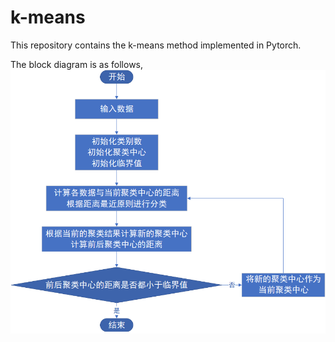 # k-means
This repository contains the k-means method implemented in Pytorch.

The block diagram is as follows,
![block diagram](https://github.com/li-lindong/k-means/blob/main/block%20diagram.png)
